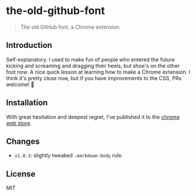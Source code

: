 # the-old-github-font

> The old GitHub font, a Chrome extension.

## Introduction

Self-explanatory. I used to make fun of people who entered the future kicking and screaming and dragging their heels, but shoe's on the other foot now. A nice quick lesson at learning how to make a Chrome extension. I think it's pretty close now, but if you have improvements to the CSS, PRs welcome! 😬

## Installation

With great hesitation and deepest regret, I've published it to the [chrome web store](https://chrome.google.com/webstore/detail/the-old-github-font/gklibcblhkjlfhfelnbelngjciflknhp).

## Changes

- `v1.0.3`: slightly tweaked `.markdown-body` rule.

## License

MIT
